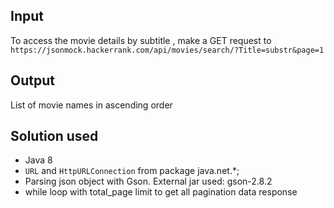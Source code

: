 Input
---------
To access the movie details by subtitle , make a GET request to `https://jsonmock.hackerrank.com/api/movies/search/?Title=substr&page=1`
 
Output
---------
List of movie names in ascending order

Solution used
------------
- Java 8
- `URL` and `HttpURLConnection` from package java.net.*;
- Parsing json object with Gson. External jar used: gson-2.8.2
- while loop with total_page limit to get all pagination data response